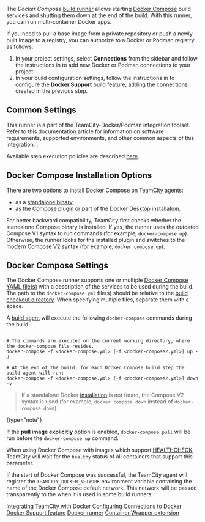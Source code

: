 [//]: # (title: Docker Compose)
[//]: # (auxiliary-id: Docker Compose)

The _Docker Compose_ [build runner](build-runner.md) allows starting [Docker Compose](https://docs.docker.com/compose/) build services and shutting them down at the end of the build. With this runner, you can run multi-container Docker apps.

If you need to pull a base image from a private repository or push a newly built image to a registry, you can authorize to a Docker or Podman registry, as follows:
1. In your project settings, select **Connections** from the sidebar and follow the instructions in [](configuring-connections-to-docker.md) to add new Docker or Podman connections to your project.
2. In your build configuration settings, follow the instructions in [](docker-support.md) to configure the **Docker Support** build feature, adding the connections created in the previous step.

## Common Settings

This runner is a part of the TeamCity-Docker/Podman integration toolset. Refer to this documentation article for information on software requirements, supported environments, and other common aspects of this integration: [](integrating-teamcity-with-container-managers.md).

Available step execution policies are described [here](configuring-build-steps.md#Execution+Policy).

## Docker Compose Installation Options

There are two options to install Docker Compose on TeamCity agents:

* as a [standalone binary](https://docs.docker.com/compose/install/other/);
* as the [Compose plugin or part of the Docker Desktop installation](https://docs.docker.com/compose/install/).

For better backward compatibility, TeamCity first checks whether the standalone Compose binary is installed. If yes, the runner uses the outdated Compose V1 syntax to run commands (for example, `docker-compose up`). Otherwise, the runner looks for the installed plugin and switches to the modern Compose V2 syntax (for example, `docker compose up`).

## Docker Compose Settings

The Docker Compose runner supports one or multiple [Docker Compose YAML file(s)](https://docs.docker.com/compose/compose-file/compose-file-v2/) with a description of the services to be used during the build. The path to the `docker-compose.yml` file(s) should be relative to the [build checkout directory](build-checkout-directory.md). When specifying multiple files, separate them with a space.

A [build agent](build-agent.md) will execute the following `docker-compose` commands during the build:


```Shell

# The commands are executed on the current working directory, where the docker-compose file resides.
docker-compose -f <docker-compose.yml> [-f <docker-compose2.yml>] up -d

# At the end of the build, for each Docker Compose build step the build agent will run:
docker-compose -f <docker-compose.yml> [-f <docker-compose2.yml>] down -v
```

> If a standalone Docker [installation](#Docker+Compose+Installation+Options) is not found, the Compose V2 syntax is used (for example, `docker compose down` instead of `docker-compose down`).
>
{type="note"}


If the __pull image explicitly__ option is enabled, `docker-compose pull` will be run before the `docker-compose up` command.

When using Docker Compose with images which support [HEALTHCHECK](https://docs.docker.com/engine/reference/builder/#healthcheck), TeamCity will wait for the `healthy` status of all containers that support this parameter.

If the start of Docker Compose was successful, the TeamCity agent will register the `TEAMCITY_DOCKER_NETWORK` environment variable containing the name of the Docker Compose default network. This network will be passed transparently to the [](container-wrapper.md) when it is used in some build runners.


<seealso>
        <category ref="admin-guide">
            <a href="integrating-teamcity-with-container-managers.md">Integrating TeamCity with Docker</a>
            <a href="configuring-connections-to-docker.md">Configuring Connections to Docker</a>
            <a href="docker-support.md">Docker Support feature</a>
            <a href="docker.md">Docker runner</a>
            <a href="container-wrapper.md">Container Wrapper extension</a>
        </category>
</seealso>